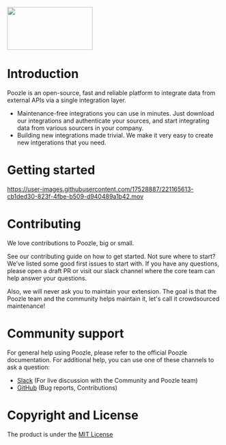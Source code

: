<img src="https://user-images.githubusercontent.com/17528887/221166175-706c5ce3-756e-49b5-985b-1dc5bf40b8e1.svg" width="200" height="100" />

# Introduction

Poozle is an open-source, fast and reliable platform to integrate data from external APIs via a single integration layer.

- Maintenance-free integrations you can use in minutes. Just download our integrations and authenticate your sources, and start integrating data from various sourcers in your company.
- Building new integrations made trivial. We make it very easy to create new intgerations that you need.

# Getting started

https://user-images.githubusercontent.com/17528887/221165613-cb1ded30-823f-4fbe-b509-d940489a1b42.mov


# Contributing
We love contributions to Poozle, big or small.

See our contributing guide on how to get started. Not sure where to start? We’ve listed some good first issues to start with. If you have any questions, please open a draft PR or visit our slack channel where the core team can help answer your questions.

Also, we will never ask you to maintain your extension. The goal is that the Poozle team and the community helps maintain it, let's call it crowdsourced maintenance!

# Community support
For general help using Poozle, please refer to the official Poozle documentation. For additional help, you can use one of these channels to ask a question:
- [Slack](https://join.slack.com/t/poozle-community/shared_invite/zt-1pwu2hmj9-xtG~DGsW2aEWZc~QtOnVMQ) (For live discussion with the Community and Poozle team)
- [GitHub](https://github.com/poozlehq/poozle) (Bug reports, Contributions)

# Copyright and License
The product is under the [MIT License](https://github.com/poozlehq/engine/blob/main/LICENSE.md)

